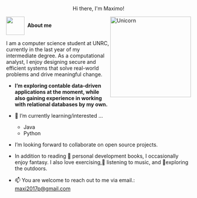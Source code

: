 <p align="center">Hi there, I'm Maximo!</p>

<img align="right" width=220px alt="Unicorn" src="https://media4.giphy.com/media/IpeYSEZshTefe/200.webp?cid=ecf05e47tfwixk6dlj1mr7buhfqcmma36emum4jh4fel3nzy&ep=v1_gifs_search&rid=200.webp&ct=g" />

<p>
  <img src="https://media3.giphy.com/media/v1.Y2lkPTc5MGI3NjExeTZjbm9nbXp3Z2l3a2ZyY204ZGg5eDE5dmZuaWVnbmdlY2Nidm1tbCZlcD12MV9pbnRlcm5hbF9naWZfYnlfaWQmY3Q9Zw/WDtCGLCXBAgow/giphy.gif" width="50px" style="vertical-align: middle;">
  &nbsp;<strong>About me</strong>
</p>


I am a computer science student at UNRC, currently in the last year of my intermediate degree.
As a computational analyst, I enjoy designing secure and efficient systems that solve real-world problems and drive meaningful change.

* **I’m exploring contable data-driven applications at the moment, while also gaining experience in working with relational databases by my own.**
- 🌱 I’m currently learning/interested ...
  - Java
  - Python


- I’m looking forward to collaborate on open source projects.<br>
- In addition to reading 📖 personal development books, I occasionally enjoy fantasy. I also love exercising,🎵 listening to music, and 🌴exploring the outdoors.
- 📫 You are welcome to reach out to me via email.: <a href="maxi2017p@gmail.com">maxi2017p@gmail.com</a>
